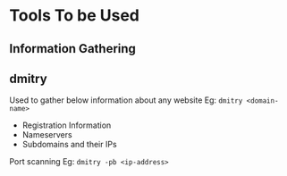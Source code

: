 # Tools To be Used

## Information Gathering
## dmitry
Used to gather below information about any website Eg: `dmitry <domain-name>`
- Registration Information
- Nameservers
- Subdomains and their IPs

Port scanning Eg: `dmitry -pb <ip-address>`
